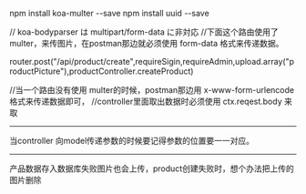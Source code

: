 npm install koa-multer --save
npm install uuid --save


// koa-bodyparser は multipart/form-data に非対応
//下面这个路由使用了 multer，来传图片，在postman那边就必须使用 form-data 格式来传递数据。

router.post("/api/product/create",requireSigin,requireAdmin,upload.array("productPicture"),productController.createProduct)

//当一个路由没有使用 multer的时候，postman那边用 x-www-form-urlencode 格式来传递数据即可，
//controller里面取出数据时必须使用 ctx.reqest.body 来取



---------------------------------------------------
当controller 向model传递参数的时候要记得参数的位置要一一对应。



-----------------------------------------------------------


产品数据存入数据库失败图片也会上传，product创建失败时，想个办法把上传的图片删除
